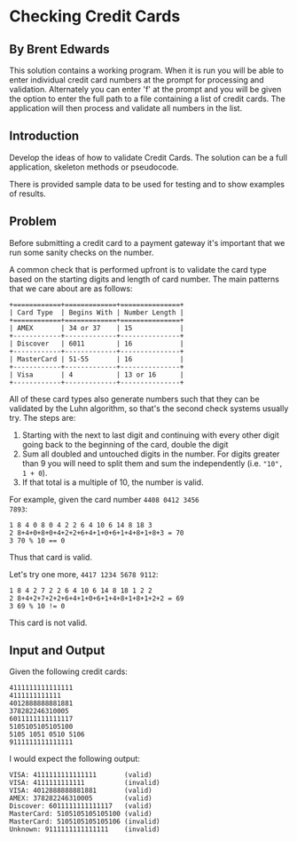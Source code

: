 # Checking Credit Cards

## By Brent Edwards

This solution contains a working program. When it is run you will be able to enter individual credit card numbers at the prompt for processing and validation. Alternately you can enter 'f' at the prompt and you will be given the option to enter the full path to a file containing a list of credit cards. The application will then process and validate all numbers in the list.

## Introduction

Develop the ideas of how to validate Credit Cards. The solution can be a full application, skeleton methods or pseudocode.

There is provided sample data to be used for testing and to show examples of results.


## Problem

Before submitting a credit card to a payment gateway it's important that we run some sanity checks on the number.

A common check that is performed upfront is to validate the card type based on the starting digits and length of card number. The main patterns that we care about are as follows:

    +============+=============+===============+
    | Card Type  | Begins With | Number Length |
    +============+=============+===============+
    | AMEX       | 34 or 37    | 15            |
    +------------+-------------+---------------+
    | Discover   | 6011        | 16            |
    +------------+-------------+---------------+
    | MasterCard | 51-55       | 16            |
    +------------+-------------+---------------+
    | Visa       | 4           | 13 or 16      |
    +------------+-------------+---------------+

All of these card types also generate numbers such that they can be validated by the Luhn algorithm, so that's the second check systems usually try. The steps are:

1. Starting with the next to last digit and continuing with every other digit going back to the beginning of the card, double the digit
2.  Sum all doubled and untouched digits in the number. For digits greater than 9 you will need to split them and sum the independently (i.e. <code>"10", 1 + 0</code>).
3. If that total is a multiple of 10, the number is valid.

For example, given the card number <code>4408 0412 3456 7893</code>:

    1 8 4 0 8 0 4 2 2 6 4 10 6 14 8 18 3
    2 8+4+0+8+0+4+2+2+6+4+1+0+6+1+4+8+1+8+3 = 70
    3 70 % 10 == 0

Thus that card is valid.

Let's try one more, <code>4417 1234 5678 9112</code>:

    1 8 4 2 7 2 2 6 4 10 6 14 8 18 1 2 2
    2 8+4+2+7+2+2+6+4+1+0+6+1+4+8+1+8+1+2+2 = 69
    3 69 % 10 != 0

This card is not valid.


## Input and Output

Given the following credit cards:

    4111111111111111
    4111111111111
    4012888888881881
    378282246310005
    6011111111111117
    5105105105105100
    5105 1051 0510 5106
    9111111111111111

I would expect the following output:

    VISA: 4111111111111111       (valid)
    VISA: 4111111111111          (invalid)
    VISA: 4012888888881881       (valid)
    AMEX: 378282246310005        (valid)
    Discover: 6011111111111117   (valid)
    MasterCard: 5105105105105100 (valid)
    MasterCard: 5105105105105106 (invalid)
    Unknown: 9111111111111111    (invalid)